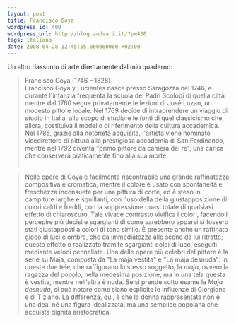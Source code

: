```yaml
---
layout: post
title: Francisco Goya
wordpress_id: 400
wordpress_url: http://blog.andvari.it/?p=400
tags: italiano
date: 2008-04-28 12:45:55.000000000 +02:00
---
```

Un altro riassunto di arte direttamente dal mio quaderno:
<blockquote>Francisco Goya (1746 – 1828)
<br id="mt7x" /> Francisco Goya y Lucientes nasce presso Saragozza nel 1746, e durante l'infanzia frequenta la scuola dei Padri Scolopi di quella città, mentre dal 1760 segue privatamente le lezioni di José Luzan, un modesto pittore locale. Nel 1769 decide di intraprendere un viaggio di studio in Italia, allo scopo di studiare le fonti di quel classicismo che, allora, costituiva il modello di riferimento della cultura accademica. Nel 1785, grazie alla notorietà acquisita, l'artista viene nominato vicedirettore di pittura alla prestigiosa accademia di San Ferdinando, mentre nel 1792 diventa "primo pittore da camera del re", una carica che conserverà praticamente fino alla sua morte.<br id="o7t4" /><br id="whcx" /></blockquote>
<blockquote>
<div id="ww28" style="text-align: left;">Nelle opere di Goya è facilmente riscontrabile una grande raffinatezza compositiva e cromatica, mentre il colore è usato con spontaneità e freschezza inconsuete per una pittura di corte, ed è steso in campiture larghe e squillanti, con l'uso della della giustapposizione di colori caldi e freddi, con la soppressione quasi totale di qualsiasi effetto di chiaroscuro. Tale vivace contrasto vivifica i colori, facendoli percepire più decisi e sgargianti di come sarebbero apparsi si fossero stati giustapposti a colori di tono simile. È presente anche un raffinato gioco di luci e ombre, che dà immediatezza alle scene da lui ritratte; questo effetto è realizzato tramite sgargianti colpi di luce, eseguiti mediante veloci pennellate. Una delle opere più celebri del pittore è la serie su Maja, composta da "La maja vestita" e "La maja desnuda": in queste due tele, che raffigurano lo stesso soggetto, la <em id="p_yj">maja</em>, ovvero la ragazza del popolo, nella medesima posizione, ma in una tela questa è vestita, mentre nell'altra è nuda. Se si prende sotto esame la <em id="i954">Maja desnuda</em>, si può notare come siano esplicite le influenze di Giorgione e di <span id="xa.e" class="mw-redirect">Tiziano</span>. La differenza, qui, è che la donna rappresentata non è una dea, né una figura idealizzata, ma una semplice popolana che acquista dignità aristocratica.</div></blockquote>

